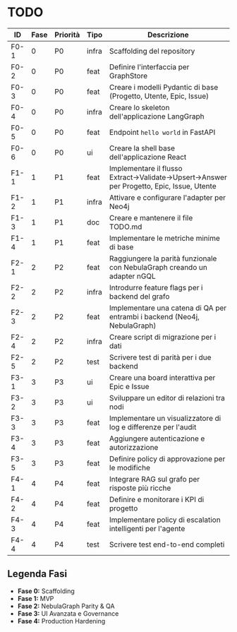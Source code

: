 # TODO

| ID | Fase | Priorità | Tipo | Descrizione | Stato |
|---|---|---|---|---|---|
| F0-1 | 0 | P0 | infra | Scaffolding del repository | ✅ |
| F0-2 | 0 | P0 | feat | Definire l'interfaccia per GraphStore | ✅ |
| F0-3 | 0 | P0 | feat | Creare i modelli Pydantic di base (Progetto, Utente, Epic, Issue) | ✅ |
| F0-4 | 0 | P0 | infra | Creare lo skeleton dell'applicazione LangGraph | ✅ |
| F0-5 | 0 | P0 | feat | Endpoint `hello world` in FastAPI | ✅ |
| F0-6 | 0 | P0 | ui | Creare la shell base dell'applicazione React | ⬜️ |
| F1-1 | 1 | P1 | feat | Implementare il flusso Extract→Validate→Upsert→Answer per Progetto, Epic, Issue, Utente | ⬜️ |
| F1-2 | 1 | P1 | infra | Attivare e configurare l'adapter per Neo4j | ⬜️ |
| F1-3 | 1 | P1 | doc | Creare e mantenere il file TODO.md | ⬜️ |
| F1-4 | 1 | P1 | feat | Implementare le metriche minime di base | ⬜️ |
| F2-1 | 2 | P2 | feat | Raggiungere la parità funzionale con NebulaGraph creando un adapter nGQL | ⬜️ |
| F2-2 | 2 | P2 | infra | Introdurre feature flags per i backend del grafo | ⬜️ |
| F2-3 | 2 | P2 | feat | Implementare una catena di QA per entrambi i backend (Neo4j, NebulaGraph) | ⬜️ |
| F2-4 | 2 | P2 | infra | Creare script di migrazione per i dati | ⬜️ |
| F2-5 | 2 | P2 | test | Scrivere test di parità per i due backend | ⬜️ |
| F3-1 | 3 | P3 | ui | Creare una board interattiva per Epic e Issue | ⬜️ |
| F3-2 | 3 | P3 | ui | Sviluppare un editor di relazioni tra nodi | ⬜️ |
| F3-3 | 3 | P3 | feat | Implementare un visualizzatore di log e differenze per l'audit | ⬜️ |
| F3-4 | 3 | P3 | feat | Aggiungere autenticazione e autorizzazione | ⬜️ |
| F3-5 | 3 | P3 | feat | Definire policy di approvazione per le modifiche | ⬜️ |
| F4-1 | 4 | P4 | feat | Integrare RAG sul grafo per risposte più ricche | ⬜️ |
| F4-2 | 4 | P4 | feat | Definire e monitorare i KPI di progetto | ⬜️ |
| F4-3 | 4 | P4 | feat | Implementare policy di escalation intelligenti per l'agente | ⬜️ |
| F4-4 | 4 | P4 | test | Scrivere test end-to-end completi | ⬜️ |

## Legenda Fasi

- **Fase 0:** Scaffolding
- **Fase 1:** MVP
- **Fase 2:** NebulaGraph Parity & QA
- **Fase 3:** UI Avanzata e Governance
- **Fase 4:** Production Hardening